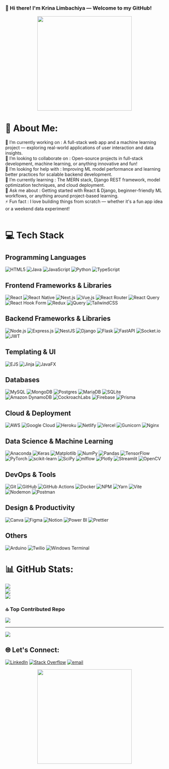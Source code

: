 ### 👋 Hi there! I'm Krina Limbachiya — Welcome to my GitHub!

<p align="center">
  <img src="https://media3.giphy.com/media/v1.Y2lkPTc5MGI3NjExdXk1YmlsYXA5bzl1bDhhZmNmNmd0Y3h4eW9jbWxpd3Awb2xyNXVxcSZlcD12MV9pbnRlcm5hbF9naWZfYnlfaWQmY3Q9Zw/hpXdHPfFI5wTABdDx9/giphy.gif" width="300" />
</p>

# 💫 About Me:
🔭 I’m currently working on :  A full-stack web app and a machine learning project — exploring real-world applications of user interaction and data insights.<br>👯 I’m looking to collaborate on :  Open-source projects in full-stack development, machine learning, or anything innovative and fun!<br>🤝 I’m looking for help with : Improving ML model performance and learning better practices for scalable backend development.<br>🌱 I’m currently learning : The MERN stack, Django REST framework, model optimization techniques, and cloud deployment.<br>💬 Ask me about : Getting started with React & Django, beginner-friendly ML workflows, or anything around project-based learning.<br>⚡ Fun fact : I love building things from scratch — whether it's a fun app idea or a weekend data experiment!<br><br>


# 💻 Tech Stack

## Programming Languages
![HTML5](https://img.shields.io/badge/html5-%23E34F26.svg?style=plastic&logo=html5&logoColor=white)
![Java](https://img.shields.io/badge/java-%23ED8B00.svg?style=plastic&logo=openjdk&logoColor=white)
![JavaScript](https://img.shields.io/badge/javascript-%23323330.svg?style=plastic&logo=javascript&logoColor=%23F7DF1E)
![Python](https://img.shields.io/badge/python-3670A0?style=plastic&logo=python&logoColor=ffdd54)
![TypeScript](https://img.shields.io/badge/typescript-%23007ACC.svg?style=plastic&logo=typescript&logoColor=white)

## Frontend Frameworks & Libraries
![React](https://img.shields.io/badge/react-%2320232a.svg?style=plastic&logo=react&logoColor=%2361DAFB)
![React Native](https://img.shields.io/badge/react_native-%2320232a.svg?style=plastic&logo=react&logoColor=%2361DAFB)
![Next.js](https://img.shields.io/badge/Next-black?style=plastic&logo=next.js&logoColor=white)
![Vue.js](https://img.shields.io/badge/vue.js-%2335495e.svg?style=plastic&logo=vuedotjs&logoColor=%234FC08D)
![React Router](https://img.shields.io/badge/React_Router-CA4245?style=plastic&logo=react-router&logoColor=white)
![React Query](https://img.shields.io/badge/-React%20Query-FF4154?style=plastic&logo=react%20query&logoColor=white)
![React Hook Form](https://img.shields.io/badge/React%20Hook%20Form-%23EC5990.svg?style=plastic&logo=reacthookform&logoColor=white)
![Redux](https://img.shields.io/badge/redux-%23593d88.svg?style=plastic&logo=redux&logoColor=white)
![jQuery](https://img.shields.io/badge/jquery-%230769AD.svg?style=plastic&logo=jquery&logoColor=white)
![TailwindCSS](https://img.shields.io/badge/tailwindcss-%2338B2AC.svg?style=plastic&logo=tailwind-css&logoColor=white)

## Backend Frameworks & Libraries
![Node.js](https://img.shields.io/badge/node.js-6DA55F?style=plastic&logo=node.js&logoColor=white)
![Express.js](https://img.shields.io/badge/express.js-%23404d59.svg?style=plastic&logo=express&logoColor=%2361DAFB)
![NestJS](https://img.shields.io/badge/nestjs-%23E0234E.svg?style=plastic&logo=nestjs&logoColor=white)
![Django](https://img.shields.io/badge/django-%23092E20.svg?style=plastic&logo=django&logoColor=white)
![Flask](https://img.shields.io/badge/flask-%23000.svg?style=plastic&logo=flask&logoColor=white)
![FastAPI](https://img.shields.io/badge/FastAPI-005571?style=plastic&logo=fastapi)
![Socket.io](https://img.shields.io/badge/Socket.io-black?style=plastic&logo=socket.io&badgeColor=010101)
![JWT](https://img.shields.io/badge/JWT-black?style=plastic&logo=JSON%20web%20tokens)

## Templating & UI
![EJS](https://img.shields.io/badge/ejs-%23B4CA65.svg?style=plastic&logo=ejs&logoColor=black)
![Jinja](https://img.shields.io/badge/jinja-white.svg?style=plastic&logo=jinja&logoColor=black)
![JavaFX](https://img.shields.io/badge/javafx-%23FF0000.svg?style=plastic&logo=javafx&logoColor=white)

## Databases
![MySQL](https://img.shields.io/badge/mysql-4479A1.svg?style=plastic&logo=mysql&logoColor=white)
![MongoDB](https://img.shields.io/badge/MongoDB-%234ea94b.svg?style=plastic&logo=mongodb&logoColor=white)
![Postgres](https://img.shields.io/badge/postgres-%23316192.svg?style=plastic&logo=postgresql&logoColor=white)
![MariaDB](https://img.shields.io/badge/MariaDB-003545?style=plastic&logo=mariadb&logoColor=white)
![SQLite](https://img.shields.io/badge/sqlite-%2307405e.svg?style=plastic&logo=sqlite&logoColor=white)
![Amazon DynamoDB](https://img.shields.io/badge/Amazon%20DynamoDB-4053D6?style=plastic&logo=Amazon%20DynamoDB&logoColor=white)
![CockroachLabs](https://img.shields.io/badge/Cockroach%20Labs-6933FF?style=plastic&logo=Cockroach%20Labs&logoColor=white)
![Firebase](https://img.shields.io/badge/firebase-a08021?style=plastic&logo=firebase&logoColor=ffcd34)
![Prisma](https://img.shields.io/badge/Prisma-3982CE?style=plastic&logo=Prisma&logoColor=white)

## Cloud & Deployment
![AWS](https://img.shields.io/badge/AWS-%23FF9900.svg?style=plastic&logo=amazon-aws&logoColor=white)
![Google Cloud](https://img.shields.io/badge/GoogleCloud-%234285F4.svg?style=plastic&logo=google-cloud&logoColor=white)
![Heroku](https://img.shields.io/badge/heroku-%23430098.svg?style=plastic&logo=heroku&logoColor=white)
![Netlify](https://img.shields.io/badge/netlify-%23000000.svg?style=plastic&logo=netlify&logoColor=#00C7B7)
![Vercel](https://img.shields.io/badge/vercel-%23000000.svg?style=plastic&logo=vercel&logoColor=white)
![Gunicorn](https://img.shields.io/badge/gunicorn-%298729.svg?style=plastic&logo=gunicorn&logoColor=white)
![Nginx](https://img.shields.io/badge/nginx-%23009639.svg?style=plastic&logo=nginx&logoColor=white)

## Data Science & Machine Learning
![Anaconda](https://img.shields.io/badge/Anaconda-%2344A833.svg?style=plastic&logo=anaconda&logoColor=white)
![Keras](https://img.shields.io/badge/Keras-%23D00000.svg?style=plastic&logo=Keras&logoColor=white)
![Matplotlib](https://img.shields.io/badge/Matplotlib-%23ffffff.svg?style=plastic&logo=Matplotlib&logoColor=black)
![NumPy](https://img.shields.io/badge/numpy-%23013243.svg?style=plastic&logo=numpy&logoColor=white)
![Pandas](https://img.shields.io/badge/pandas-%23150458.svg?style=plastic&logo=pandas&logoColor=white)
![TensorFlow](https://img.shields.io/badge/TensorFlow-%23FF6F00.svg?style=plastic&logo=TensorFlow&logoColor=white)
![PyTorch](https://img.shields.io/badge/PyTorch-%23EE4C2C.svg?style=plastic&logo=PyTorch&logoColor=white)
![scikit-learn](https://img.shields.io/badge/scikit--learn-%23F7931E.svg?style=plastic&logo=scikit-learn&logoColor=white)
![SciPy](https://img.shields.io/badge/SciPy-%230C55A5.svg?style=plastic&logo=scipy&logoColor=%white)
![mlflow](https://img.shields.io/badge/mlflow-%23d9ead3.svg?style=plastic&logo=numpy&logoColor=blue)
![Plotly](https://img.shields.io/badge/Plotly-%233F4F75.svg?style=plastic&logo=plotly&logoColor=white)
![Streamlit](https://img.shields.io/badge/Streamlit-%23FE4B4B.svg?style=plastic&logo=streamlit&logoColor=white)
![OpenCV](https://img.shields.io/badge/opencv-%23white.svg?style=plastic&logo=opencv&logoColor=white)

## DevOps & Tools
![Git](https://img.shields.io/badge/git-%23F05033.svg?style=plastic&logo=git&logoColor=white)
![GitHub](https://img.shields.io/badge/github-%23121011.svg?style=plastic&logo=github&logoColor=white)
![GitHub Actions](https://img.shields.io/badge/github%20actions-%232671E5.svg?style=plastic&logo=githubactions&logoColor=white)
![Docker](https://img.shields.io/badge/docker-%230db7ed.svg?style=plastic&logo=docker&logoColor=white)
![NPM](https://img.shields.io/badge/NPM-%23CB3837.svg?style=plastic&logo=npm&logoColor=white)
![Yarn](https://img.shields.io/badge/yarn-%232C8EBB.svg?style=plastic&logo=yarn&logoColor=white)
![Vite](https://img.shields.io/badge/vite-%23646CFF.svg?style=plastic&logo=vite&logoColor=white)
![Nodemon](https://img.shields.io/badge/NODEMON-%23323330.svg?style=plastic&logo=nodemon&logoColor=%BBDEAD)
![Postman](https://img.shields.io/badge/Postman-FF6C37?style=plastic&logo=postman&logoColor=white)

## Design & Productivity
![Canva](https://img.shields.io/badge/Canva-%2300C4CC.svg?style=plastic&logo=Canva&logoColor=white)
![Figma](https://img.shields.io/badge/figma-%23F24E1E.svg?style=plastic&logo=figma&logoColor=white)
![Notion](https://img.shields.io/badge/Notion-%23000000.svg?style=plastic&logo=notion&logoColor=white)
![Power BI](https://img.shields.io/badge/power_bi-F2C811?style=plastic&logo=powerbi&logoColor=black)
![Prettier](https://img.shields.io/badge/prettier-%23F7B93E.svg?style=plastic&logo=prettier&logoColor=black)

## Others
![Arduino](https://img.shields.io/badge/-Arduino-00979D?style=plastic&logo=Arduino&logoColor=white)
![Twilio](https://img.shields.io/badge/Twilio-F22F46?style=plastic&logo=Twilio&logoColor=white)
![Windows Terminal](https://img.shields.io/badge/Windows%20Terminal-%234D4D4D.svg?style=plastic&logo=windows-terminal&logoColor=white)
# 📊 GitHub Stats:
![](https://github-readme-stats.vercel.app/api?username=LimbachyaKrina&theme=dark&hide_border=true&include_all_commits=true&count_private=false)<br/>
![](https://nirzak-streak-stats.vercel.app/?user=LimbachyaKrina&theme=dark&hide_border=true)<br/>
![](https://github-readme-stats.vercel.app/api/top-langs/?username=LimbachyaKrina&theme=dark&hide_border=true&include_all_commits=true&count_private=false&layout=compact)

### 🔝 Top Contributed Repo
![](https://github-contributor-stats.vercel.app/api?username=LimbachyaKrina&limit=5&theme=dark&combine_all_yearly_contributions=true)

---
[![](https://visitcount.itsvg.in/api?id=LimbachyaKrina&icon=9&color=10)](https://visitcount.itsvg.in)


## 🌐 Let's Connect:
[![LinkedIn](https://img.shields.io/badge/LinkedIn-%230077B5.svg?logo=linkedin&logoColor=white)](https://linkedin.com/in/https://www.linkedin.com/in/krina-limbachiya-2b437a262/) [![Stack Overflow](https://img.shields.io/badge/-Stackoverflow-FE7A16?logo=stack-overflow&logoColor=white)](https://stackoverflow.com/users/30713941) [![email](https://img.shields.io/badge/Email-D14836?logo=gmail&logoColor=white)](mailto:limbachiyakrina157@gmail.com) 

<p align="center">
  <img src="https://media0.giphy.com/media/v1.Y2lkPTc5MGI3NjExdGhhZGtwcmg4dGRuY28xdmRlMnRrcHZ3YzNraHkzNmI1MngzdmcxdyZlcD12MV9pbnRlcm5hbF9naWZfYnlfaWQmY3Q9Zw/fwbZnTftCXVocKzfxR/giphy.gif" width="300" />
</p>

<!-- Proudly created with GPRM ( https://gprm.itsvg.in ) -->
